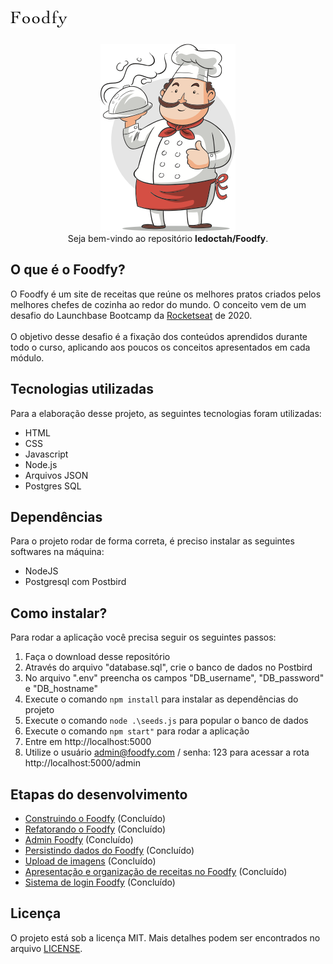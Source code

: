 # <img src="/public/imgs/logo_black.png">

<p align="center">
  <img src="/public/imgs/chef.png">
  <br>
  Seja bem-vindo ao repositório <b>ledoctah/Foodfy</b>.
</p>

## O que é o Foodfy?

O Foodfy é um site de receitas que reúne os melhores pratos criados pelos melhores chefes de cozinha ao redor do mundo. O conceito vem de um desafio do Launchbase Bootcamp da [Rocketseat](https://github.com/rocketseat) de 2020.
\
\
O objetivo desse desafio é a fixação dos conteúdos aprendidos durante todo o curso, aplicando aos poucos os conceitos apresentados em cada módulo.

## Tecnologias utilizadas

Para a elaboração desse projeto, as seguintes tecnologias foram utilizadas:
* HTML
* CSS
* Javascript
* Node.js
* Arquivos JSON
* Postgres SQL

## Dependências
Para o projeto rodar de forma correta, é preciso instalar as seguintes softwares na máquina:
* NodeJS
* Postgresql com Postbird

## Como instalar?
Para rodar a aplicação você precisa seguir os seguintes passos:
1. Faça o download desse repositório
2. Através do arquivo "database.sql", crie o banco de dados no Postbird
3. No arquivo ".env" preencha os campos "DB_username", "DB_password" e "DB_hostname"
4. Execute o comando ```npm install``` para instalar as dependências do projeto
5. Execute o comando ```node .\seeds.js``` para popular o banco de dados
6. Execute o comando ```npm start"``` para rodar a aplicação
7. Entre em http://localhost:5000
8. Utilize o usuário admin@foodfy.com / senha: 123 para acessar a rota http://localhost:5000/admin

## Etapas do desenvolvimento
* [Construindo o Foodfy](https://github.com/Rocketseat/bootcamp-launchbase-desafios-02/blob/master/desafios/02-foodfy.md) (Concluído)
* [Refatorando o Foodfy](https://github.com/Rocketseat/bootcamp-launchbase-desafios-03) (Concluído)
* [Admin Foodfy](https://github.com/Rocketseat/bootcamp-launchbase-desafios-04/blob/master/desafios/04-admin-foodfy.md) (Concluído)
* [Persistindo dados do Foodfy](https://github.com/Rocketseat/bootcamp-launchbase-desafios-05/blob/master/desafios/05-persistindo-dados-foodfy.md) (Concluído)
* [Upload de imagens](https://github.com/Rocketseat/bootcamp-launchbase-desafios-07) (Concluído)
* [Apresentação e organização de receitas no Foodfy](https://github.com/Rocketseat/bootcamp-launchbase-desafios-08) (Concluído)
* [Sistema de login Foodfy](https://github.com/Rocketseat/bootcamp-launchbase-desafios-10) (Concluído)

## Licença
O projeto está sob a licença MIT. Mais detalhes podem ser encontrados no arquivo [LICENSE](LICENSE.md).
